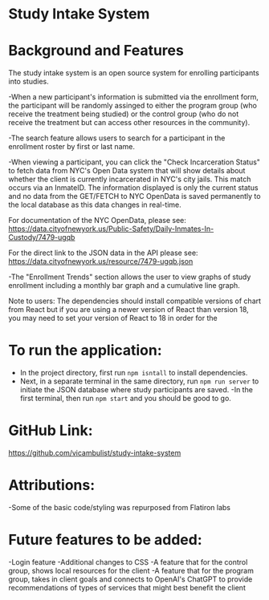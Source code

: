 # Study Intake System

# Background and Features
The study intake system is an open source system for enrolling participants into studies.

-When a new participant's information is submitted via the enrollment form, the participant 
will be randomly assinged to either the program group (who receive the treatment being
studied) or the control group (who do not receive the treatment but can access other
resources in the community).

-The search feature allows users to search for a participant in the enrollment roster
by first or last name. 

-When viewing a participant, you can click the "Check Incarceration Status" to fetch
data from NYC's Open Data system that will show details about whether the client is
currently incarcerated in NYC's city jails. This match occurs via an InmateID. The
information displayed is only the current status and no data from the GET/FETCH to
NYC OpenData is saved permanently to the local database as this data changes in real-time.

For documentation of the NYC OpenData, please see:
https://data.cityofnewyork.us/Public-Safety/Daily-Inmates-In-Custody/7479-ugqb

For the direct link to the JSON data in the API please see:
https://data.cityofnewyork.us/resource/7479-ugqb.json


-The "Enrollment Trends" section allows the user to view graphs of study enrollment
including a monthly bar graph and a cumulative line graph.

Note to users: The dependencies should install compatible versions of chart from React
but if you are using a newer version of React than version 18, you may need to set
your version of React to 18 in order for the 


# To run the application:
- In the project directory, first run `npm isntall` to install dependencies.
- Next, in a separate terminal in the same directory, run `npm run server` to initiate
the JSON database where study participants are saved.
-In the first terminal, then run `npm start` and you should be good to go.

# GitHub Link:
https://github.com/vicambulist/study-intake-system

# Attributions:
-Some of the basic code/styling was repurposed from Flatiron labs

# Future features to be added:
-Login feature
-Additional changes to CSS
-A feature that for the control group, shows local resources for the client
-A feature that for the program group, takes in client goals and connects to 
OpenAI's ChatGPT to provide recommendations of types of services that might
best benefit the client

